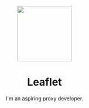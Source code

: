 <div align="center">
  <img height="150px" src="https://avatars.githubusercontent.com/u/174062337">
  <h1>Leaflet</h1>
  <p>I'm an aspiring proxy developer.</p>
</div>
